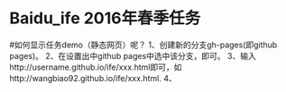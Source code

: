 # Baidu_ife 2016年春季任务


#如何显示任务demo（静态网页）呢？
1、创建新的分支gh-pages(即github pages)。
2、在设置出中github pages中选中该分支，即可。
3、输入http://username.github.io/ife/xxx.html即可，如http://wangbiao92.github.io/ife/xxx.html.
4、

